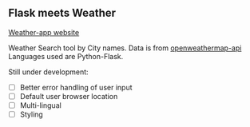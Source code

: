 ## Flask meets Weather

[Weather-app website](https://brian-flask-weather-app.onrender.com/)

Weather Search tool by City names. Data is from [openweathermap-api](https://openweathermap.org/api)
Languages used are Python-Flask.

Still under development:

- [ ] Better error handling of user input
- [ ] Default user browser location
- [ ] Multi-lingual
- [ ] Styling
